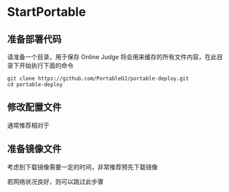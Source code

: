 # StartPortable

## 准备部署代码

请准备一个目录，用于保存 Online Judge 将会用来缓存的所有文件内容，在此目录下开始执行下面的命令

```shell
git clone https://github.com/PortableOJ/portable-deploy.git
cd portable-deploy
```

## 修改配置文件

通常推荐相对于

## 准备镜像文件

考虑到下载镜像需要一定的时间，非常推荐预先下载镜像

若网络状况良好，则可以跳过此步骤
